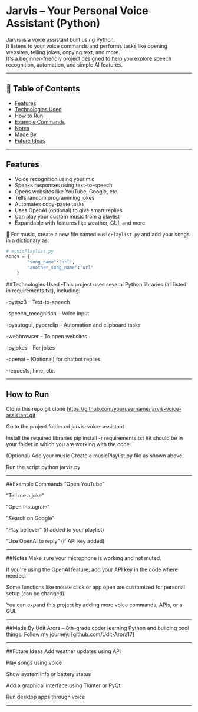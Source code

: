 # Jarvis – Your Personal Voice Assistant (Python)

Jarvis is a voice assistant built using Python.  
It listens to your voice commands and performs tasks like opening websites, telling jokes, copying text, and more.  
It's a beginner-friendly project designed to help you explore speech recognition, automation, and simple AI features.

---

## 📑 Table of Contents

- [Features](#features)
- [Technologies Used](#technologies-used)
- [How to Run](#how-to-run)
- [Example Commands](#example-commands)
- [Notes](#notes)
- [Made By](#made-by)
- [Future Ideas](#future-ideas)

---

## Features

- Voice recognition using your mic  
- Speaks responses using text-to-speech  
- Opens websites like YouTube, Google, etc.  
- Tells random programming jokes  
- Automates copy-paste tasks  
- Uses OpenAI (optional) to give smart replies  
- Can play your custom music from a playlist  
- Expandable with features like weather, GUI, and more

📝 For music, create a new file named `musicPlaylist.py` and add your songs in a dictionary as:

```python
# musicPlaylist.py 
songs = {
        "song_name":"url",
        "another_song_name":"url"
    }
```

##Technologies Used
-This project uses several Python libraries (all listed in requirements.txt), including:

-pyttsx3 – Text-to-speech

-speech_recognition – Voice input

-pyautogui, pyperclip – Automation and clipboard tasks

-webbrowser – To open websites

-pyjokes – For jokes

-openai – (Optional) for chatbot replies

-requests, time, etc.

---

## How to Run
Clone this repo
git clone https://github.com/yourusername/jarvis-voice-assistant.git

Go to the project folder
cd jarvis-voice-assistant

Install the required libraries
pip install -r requirements.txt #it should be in your folder in which you are working with the code

(Optional) Add your music
Create a musicPlaylist.py file as shown above.

Run the script
python jarvis.py

---

##Example Commands
“Open YouTube”

“Tell me a joke”

“Open Instagram”

“Search on Google”

“Play believer” (if added to your playlist)

“Use OpenAI to reply” (if API key added)

---

##Notes
Make sure your microphone is working and not muted.

If you're using the OpenAI feature, add your API key in the code where needed.

Some functions like mouse click or app open are customized for personal setup (can be changed).

You can expand this project by adding more voice commands, APIs, or a GUI.

---

##Made By
Udit Arora – 8th-grade coder learning Python and building cool things.
Follow my journey: [github.com/Udit-Arora17]

---

##Future Ideas
Add weather updates using API

Play songs using voice

Show system info or battery status

Add a graphical interface using Tkinter or PyQt

Run desktop apps through voice

---